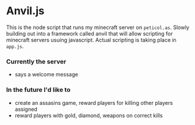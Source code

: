 # Anvil.js

This is the node script that runs my minecraft server on ```peticol.as```. Slowly building out into a framework called anvil that will allow scripting for minecraft servers usuing javascript. Actual scripting is taking place in ```app.js```.

### Currently the server
* says a welcome message

### In the future I'd like to
* create an assasins game, reward players for killing other players assigned
* reward players with gold, diamond, weapons on correct kills
